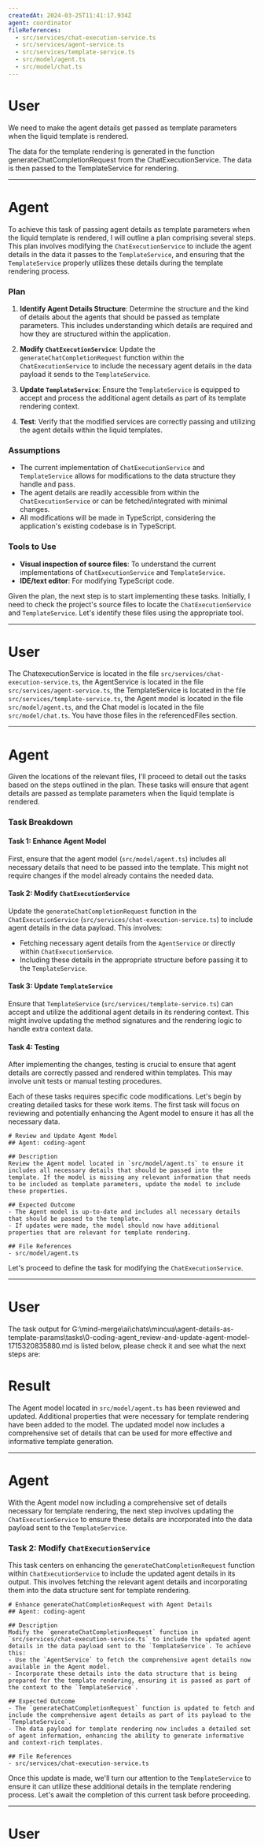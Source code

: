 ```yaml
---
createdAt: 2024-03-25T11:41:17.934Z
agent: coordinator
fileReferences:
  - src/services/chat-execution-service.ts
  - src/services/agent-service.ts
  - src/services/template-service.ts
  - src/model/agent.ts
  - src/model/chat.ts
---
```

# User

We need to make the agent details get passed as template parameters when the liquid template is rendered.

The data for the template rendering is generated in the function generateChatCompletionRequest from the ChatExecutionService. The data is then passed to the TemplateService for rendering.

---
# Agent

To achieve this task of passing agent details as template parameters when the liquid template is rendered, I will outline a plan comprising several steps. This plan involves modifying the `ChatExecutionService` to include the agent details in the data it passes to the `TemplateService`, and ensuring that the `TemplateService` properly utilizes these details during the template rendering process.

### Plan

1. **Identify Agent Details Structure**: Determine the structure and the kind of details about the agents that should be passed as template parameters. This includes understanding which details are required and how they are structured within the application.

2. **Modify `ChatExecutionService`**: Update the `generateChatCompletionRequest` function within the `ChatExecutionService` to include the necessary agent details in the data payload it sends to the `TemplateService`.

3. **Update `TemplateService`**: Ensure the `TemplateService` is equipped to accept and process the additional agent details as part of its template rendering context.

4. **Test**: Verify that the modified services are correctly passing and utilizing the agent details within the liquid templates.

### Assumptions

- The current implementation of `ChatExecutionService` and `TemplateService` allows for modifications to the data structure they handle and pass.
- The agent details are readily accessible from within the `ChatExecutionService` or can be fetched/integrated with minimal changes.
- All modifications will be made in TypeScript, considering the application's existing codebase is in TypeScript.

### Tools to Use

- **Visual inspection of source files**: To understand the current implementations of `ChatExecutionService` and `TemplateService`.
- **IDE/text editor**: For modifying TypeScript code.

Given the plan, the next step is to start implementing these tasks. Initially, I need to check the project's source files to locate the `ChatExecutionService` and `TemplateService`. Let's identify these files using the appropriate tool.

---
# User

The ChatexecutionService is located in the file `src/services/chat-execution-service.ts`, the AgentService is located in the file `src/services/agent-service.ts`, the TemplateService is located in the file `src/services/template-service.ts`, the Agent model is located in the file `src/model/agent.ts`, and the Chat model is located in the file `src/model/chat.ts`.
You have those files in the referencedFiles section.

---
# Agent

Given the locations of the relevant files, I'll proceed to detail out the tasks based on the steps outlined in the plan. These tasks will ensure that agent details are passed as template parameters when the liquid template is rendered.

### Task Breakdown

#### Task 1: Enhance Agent Model
First, ensure that the agent model (`src/model/agent.ts`) includes all necessary details that need to be passed into the template. This might not require changes if the model already contains the needed data.

#### Task 2: Modify `ChatExecutionService`
Update the `generateChatCompletionRequest` function in the `ChatExecutionService` (`src/services/chat-execution-service.ts`) to include agent details in the data payload. This involves:

- Fetching necessary agent details from the `AgentService` or directly within `ChatExecutionService`.
- Including these details in the appropriate structure before passing it to the `TemplateService`.

#### Task 3: Update `TemplateService`
Ensure that `TemplateService` (`src/services/template-service.ts`) can accept and utilize the additional agent details in its rendering context. This might involve updating the method signatures and the rendering logic to handle extra context data.

#### Task 4: Testing
After implementing the changes, testing is crucial to ensure that agent details are correctly passed and rendered within templates. This may involve unit tests or manual testing procedures.

Each of these tasks requires specific code modifications. Let's begin by creating detailed tasks for these work items. The first task will focus on reviewing and potentially enhancing the Agent model to ensure it has all the necessary data.

```task
# Review and Update Agent Model
## Agent: coding-agent

## Description
Review the Agent model located in `src/model/agent.ts` to ensure it includes all necessary details that should be passed into the template. If the model is missing any relevant information that needs to be included as template parameters, update the model to include these properties.

## Expected Outcome
- The Agent model is up-to-date and includes all necessary details that should be passed to the template.
- If updates were made, the model should now have additional properties that are relevant for template rendering.

## File References
- src/model/agent.ts
```

Let's proceed to define the task for modifying the `ChatExecutionService`.

---
# User
The task output for G:\mind-merge\ai\chats\mincua\agent-details-as-template-params\tasks\0-coding-agent_review-and-update-agent-model-1715320835880.md is listed below, please check it and see what the next steps are:
# Result
The Agent model located in `src/model/agent.ts` has been reviewed and updated. Additional properties that were necessary for template rendering have been added to the model. The updated model now includes a comprehensive set of details that can be used for more effective and informative template generation.

---
# Agent

With the Agent model now including a comprehensive set of details necessary for template rendering, the next step involves updating the `ChatExecutionService` to ensure these details are incorporated into the data payload sent to the `TemplateService`.

### Task 2: Modify `ChatExecutionService`

This task centers on enhancing the `generateChatCompletionRequest` function within `ChatExecutionService` to include the updated agent details in its output. This involves fetching the relevant agent details and incorporating them into the data structure sent for template rendering.

```task
# Enhance generateChatCompletionRequest with Agent Details
## Agent: coding-agent

## Description
Modify the `generateChatCompletionRequest` function in `src/services/chat-execution-service.ts` to include the updated agent details in the data payload sent to the `TemplateService`. To achieve this:
- Use the `AgentService` to fetch the comprehensive agent details now available in the Agent model.
- Incorporate these details into the data structure that is being prepared for the template rendering, ensuring it is passed as part of the context to the `TemplateService`.

## Expected Outcome
- The `generateChatCompletionRequest` function is updated to fetch and include the comprehensive agent details as part of its payload to the `TemplateService`.
- The data payload for template rendering now includes a detailed set of agent information, enhancing the ability to generate informative and context-rich templates.

## File References
- src/services/chat-execution-service.ts
```

Once this update is made, we'll turn our attention to the `TemplateService` to ensure it can utilize these additional details in the template rendering process. Let's await the completion of this current task before proceeding.

---
# User
